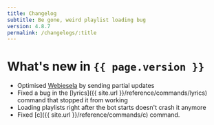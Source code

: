 ```yaml
---
title: Changelog
subtitle: Be gone, weird playlist loading bug
version: 4.8.7
permalink: /changelogs/:title
---
```


# What's new in `{{ page.version }}`
- Optimised [Webiesela](http://giesela.org) by sending partial updates
- Fixed a bug in the [lyrics]({{ site.url }}/reference/commands/lyrics) command that stopped it from working
- Loading playlists right after the bot starts doesn't crash it anymore
- Fixed [c]({{ site.url }}/reference/commands/c) command.
